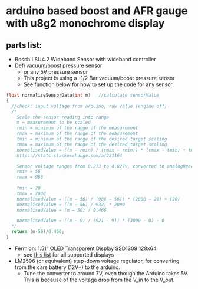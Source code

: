 # arduino based boost and AFR gauge with u8g2 monochrome display

## parts list:
- Bosch LSU4.2 Wideband Sensor with wideband controller
- Defi vacuum/boost pressure sensor
  - or any 5V pressure sensor
  - This project is using a -1/2 Bar vacuum/boost pressure sensor
  - See function below for how to set up the code for any sensor.
```cpp
float normaliseSensorData(int m)   //calculate sensorValue
{
  //check: input voltage from arduino, raw value (engine off)
  /*
    Scale the sensor reading into range
    m = measurement to be scaled
    rmin = minimum of the range of the measurement
    rmax = maximum of the range of the measurement
    tmin = minimum of the range of the desired target scaling
    tmax = maximum of the range of the desired target scaling
    normalisedValue = ((m − rmin) / (rmax − rmin)) * (tmax − tmin) + tmin
    https://stats.stackexchange.com/a/281164

    Sensor voltage ranges from 0.273 to 4.827v, converted to analogRead values (0 min, 1023 max) that's 56 to 988
    rmin = 56
    rmax = 988
    
    tmin = 20
    tmax = 2000
    normalisedValue = ((m − 56) / (988 − 56)) * (2000 − 20) + (20)
    normalisedValue = ((m − 56) / 932) * 2000
    normalisedValue = (m − 56) / 0.466

    normalisedValue = ((m - 9) / (921 - 9)) * (3000 - 0) - 0
  */
  return (m-56)/0.466;
}
```
  
- Fermion: 1.51” OLED Transparent Display SSD1309 128x64
  - see [this list](https://github.com/olikraus/u8g2/wiki/u8g2setupcpp) for all supported displays
- LM2596 (or equivalent) step-down voltage regulator, for converting from the cars battery (12V+) to the arduino.
  - Tune the converter to around 7V, even though the Arduino takes 5V. This is because of the voltage drop from the V_in to the V_out.
